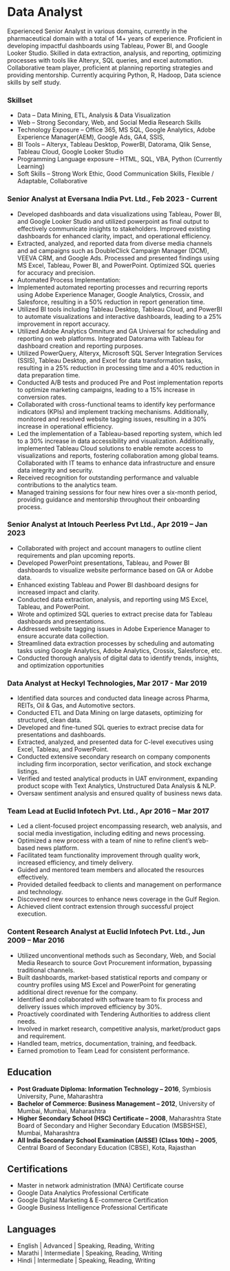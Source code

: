 # Data Analyst


Experienced Senior Analyst in various domains, currently in the pharmaceutical domain with a total of 14+ years of experience. Proficient in developing impactful dashboards using Tableau, Power BI, and Google Looker Studio. Skilled in data extraction, analysis, and reporting, optimizing processes with tools like Alteryx, SQL queries, and excel automation. Collaborative team player, proficient at planning reporting strategies and providing mentorship. Currently acquiring Python, R, Hadoop, Data science skills by self study.

### Skillset

- Data – Data Mining, ETL, Analysis & Data Visualization
- Web – Strong Secondary, Web, and Social Media Research Skills
- Technology Exposure – Office 365, MS SQL, Google Analytics, Adobe Experience Manager(AEM), Google Ads, GA4, SSIS,
- BI Tools – Alteryx, Tableau Desktop, PowerBI, Datorama, Qlik Sense, Tableau Cloud, Google Looker Studio
- Programming Language exposure – HTML, SQL, VBA, Python (Currently Learning)
- Soft Skills – Strong Work Ethic, Good Communication Skills, Flexible / Adaptable, Collaborative


### Senior Analyst at Eversana India Pvt. Ltd., Feb 2023 - Current 

- Developed dashboards and data visualizations using Tableau, Power BI, and Google Looker Studio and utilized powerpoint as final output to effectively communicate insights to stakeholders. Improved existing dashboards for enhanced clarity, impact, and operational efficiency.
- Extracted, analyzed, and reported data from diverse media channels and ad campaigns such as DoubleClick Campaign Manager (DCM), VEEVA CRM, and Google Ads. Processed and presented findings using MS Excel, Tableau, Power BI, and PowerPoint. Optimized SQL queries for accuracy and precision.
- Automated Process Implementation:
- Implemented automated reporting processes and recurring reports using Adobe Experience Manager, Google Analytics, Crossix, and Salesforce, resulting in a 50% reduction in report generation time.
- Utilized BI tools including Tableau Desktop, Tableau Cloud, and PowerBI to automate visualizations and interactive dashboards, leading to a 25% improvement in report accuracy.
- Utilized Adobe Analytics Omniture and GA Universal for scheduling and reporting on web platforms. Integrated Datorama with Tableau for dashboard creation and reporting purposes.
- Utilized PowerQuery, Alteryx, Microsoft SQL Server Integration Services (SSIS), Tableau Desktop, and Excel for data transformation tasks, resulting in a 25% reduction in processing time and a 40% reduction in data preparation time.
- Conducted A/B tests and produced Pre and Post implementation reports to optimize marketing campaigns, leading to a 15% increase in conversion rates.
- Collaborated with cross-functional teams to identify key performance indicators (KPIs) and implement tracking mechanisms. Additionally, monitored and resolved website tagging issues, resulting in a 30% increase in operational efficiency.
- Led the implementation of a Tableau-based reporting system, which led to a 30% increase in data accessibility and visualization. Additionally, implemented Tableau Cloud solutions to enable remote access to visualizations and reports, fostering collaboration among global teams. Collaborated with IT teams to enhance data infrastructure and ensure data integrity and security.
- Received recognition for outstanding performance and valuable contributions to the analytics team.
- Managed training sessions for four new hires over a six-month period, providing guidance and mentorship throughout their onboarding process.

### Senior Analyst at Intouch Peerless Pvt Ltd., Apr 2019 – Jan 2023

-	Collaborated with project and account managers to outline client requirements and plan upcoming reports.
-	Developed PowerPoint presentations, Tableau, and Power BI dashboards to visualize website performance based on GA or Adobe data.
-	Enhanced existing Tableau and Power BI dashboard designs for increased impact and clarity.
-	Conducted data extraction, analysis, and reporting using MS Excel, Tableau, and PowerPoint.
-	Wrote and optimized SQL queries to extract precise data for Tableau dashboards and presentations.
-	Addressed website tagging issues in Adobe Experience Manager to ensure accurate data collection.
-	Streamlined data extraction processes by scheduling and automating tasks using Google Analytics, Adobe Analytics, Crossix, Salesforce, etc.
-	Conducted thorough analysis of digital data to identify trends, insights, and optimization opportunities

### Data Analyst at Heckyl Technologies, Mar 2017 - Mar 2019 

-	Identified data sources and conducted data lineage across Pharma, REITs, Oil & Gas, and Automotive sectors.
-	Conducted ETL and Data Mining on large datasets, optimizing for structured, clean data.
-	Developed and fine-tuned SQL queries to extract precise data for presentations and dashboards.
-	Extracted, analyzed, and presented data for C-level executives using Excel, Tableau, and PowerPoint.
-	Conducted extensive secondary research on company components including firm incorporation, sector verification, and stock exchange listings.
-	Verified and tested analytical products in UAT environment, expanding product scope with Text Analytics, Unstructured Data Analysis & NLP.
-	Oversaw sentiment analysis and ensured quality of business news data.

### Team Lead at Euclid Infotech Pvt. Ltd., Apr 2016 – Mar 2017 
- Led a client-focused project encompassing research, web analysis, and social media investigation, including editing and news processing.
- Optimized a new process with a team of nine to refine client’s web-based news platform.
- Facilitated team functionality improvement through quality work, increased efficiency, and timely delivery.
- Guided and mentored team members and allocated the resources effectively.
- Provided detailed feedback to clients and management on performance and technology.
- Discovered new sources to enhance news coverage in the Gulf Region.
- Achieved client contract extension through successful project execution.

### Content Research Analyst at Euclid Infotech Pvt. Ltd., Jun 2009 – Mar 2016
- Utilized unconventional methods such as Secondary, Web, and Social Media Research to source Govt Procurement information, bypassing traditional channels.
- Built dashboards, market-based statistical reports and company or country profiles using MS Excel and PowerPoint for generating additional direct revenue for the company.
- Identified and collaborated with software team to fix process and delivery issues which improved efficiency by 30%.
- Proactively coordinated with Tendering Authorities to address client needs.
- Involved in market research, competitive analysis, market/product gaps and requirement.
- Handled team, metrics, documentation, training, and feedback.
- Earned promotion to Team Lead for consistent performance.

## Education

- **Post Graduate Diploma: Information Technology – 2016**, Symbiosis University, Pune, Maharashtra 
- **Bachelor of Commerce: Business Management – 2012**, University of Mumbai, Mumbai, Maharashtra 
- **Higher Secondary School (HSC) Certificate – 2008**, Maharashtra State Board of Secondary and Higher Secondary Education (MSBSHSE), Mumbai, Maharashtra 
- **All India Secondary School Examination (AISSE) (Class 10th) – 2005**, Central Board of Secondary Education (CBSE), Kota, Rajasthan

## Certifications

- Master in network administration (MNA) Certificate course
- Google Data Analytics Professional Certificate
- Google Digital Marketing & E-commerce Certification
- Google Business Intelligence Professional Certificate

## Languages

- English | Advanced | Speaking, Reading, Writing
- Marathi | Intermediate | Speaking, Reading, Writing
- Hindi | Intermediate | Speaking, Reading, Writing
